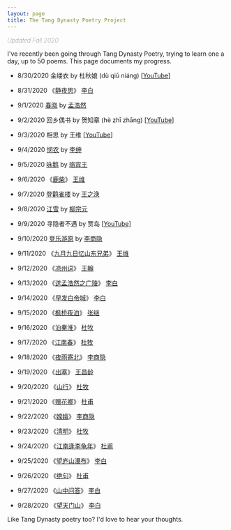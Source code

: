 ```yaml
---
layout: page
title: The Tang Dynasty Poetry Project
---
```


<span style="font-weight: lighter;">*Updated Fall 2020*</span>

I've recently been going through Tang Dynasty Poetry, trying to learn
one a day, up to 50 poems. This page documents my progress.

* 8/30/2020 金缕衣 by 杜秋娘 (dù qiū niáng) \[[YouTube](https://youtu.be/q0jqpQhtcfA)\]
* 8/31/2020	《[静夜思](/projects/tang-dynasty-poetry/li-bai/jing-ye-si)》 [李白](/tag/李白)
* 9/1/2020 [春晓](/projects/tang-dynasty-poetry/meng-hao-ran/chun-xiao)	by [孟浩然](/tag/孟浩然)
* 9/2/2020 回乡偶书 by 贺知章 (hè zhī zhāng) \[[YouTube](https://youtu.be/iySLv2uHlRw)\]
* 9/3/2020 相思 by 王维 \[[YouTube](https://youtu.be/SI_Qy3vxQgM)\]

* 9/4/2020 [悯农](/projects/tang-dynasty-poetry/li-shen/min-nong) by [李绅](/tag/李绅)
* 9/5/2020	[咏鹅](/projects/tang-dynasty-poetry/luo-bin-wang/yong-e) by [骆宾王](/tag/骆宾王)
* 9/6/2020	《[鹿柴](/projects/tang-dynasty-poetry/wang-wei/lv-zhai)》 [王维](/tag/王维)
* 9/7/2020	[登鹳雀楼](/projects/tang-dynasty-poetry/wang-zhi-huan/deng-guan-que-lou) by [王之涣](/tag/王之涣)
* 9/8/2020	[江雪](/projects/tang-dynasty-poetry/liu-zong-yuan/jiang-xue) by [柳宗元](/tag/柳宗元)

* 9/9/2020	寻隐者不遇 by 贾岛		\[[YouTube](https://youtu.be/Qe2pUTuu3r8)\]
* 9/10/2020 [登乐游原](/projects/tang-dynasty-poetry/li-shang-yin/deng-le-you-yuan) by [李商隐](/tag/李商隐)
* 9/11/2020 《[九月九日忆山东兄弟](/projects/tang-dynasty-poetry/wang-wei/jiu-yue-jiu-ri-yi-shan-dong-xiong-di)》 [王维](/tag/王维)
* 9/12/2020 《[凉州词](/projects/tang-dyanasty-poetry/wang-han/liang-zhou-ci)》 [王翰](/tag/王翰)
* 9/13/2020 《[送孟浩然之广陵](/projects/tang-dyanasty-poetry/li-bai/song-meng-hao-ran-zhi-guang-ling)》 [李白](/tag/李白)

* 9/14/2020 《[早发白帝城](/projects/tang-dyanasty-poetry/li-bai/zao-fa-bai-di-cheng)》 [李白](/tag/李白)
* 9/15/2020 《[枫桥夜泊](/projects/tang-dyanasty-poetry/zhang-ji/feng-qiao-ye-bo)》 [张继](/tag/张继)
* 9/16/2020 《[泊秦淮](/projects/tang-dyanasty-poetry/du-mu/bo-qin-huai)》 [杜牧](/tag/杜牧)
* 9/17/2020 《[江南春](/projects/tang-dyanasty-poetry/du-mu/jiang-nan-chun)》 [杜牧](/tag/杜牧)
* 9/18/2020 《[夜雨寄北](/projects/tang-dynasty-poetry/yu-shang-yin/ye-yu-ji-bei)》 [李商隐](/tag/李商隐)

* 9/19/2020 《[出塞](/projects/tang-dynasty-poetry/wang-chang-ling/chu-sai)》 [王昌龄](/tag/王昌龄)
* 9/20/2020 《[山行](/projects/tang-dynasty-poetry/du-mu/san-xing)》 [杜牧](/tag/杜牧)
* 9/21/2020 《[赠花卿](/projects/tang-dynasty-poetry/du-fu/zeng-hua-qing)》 [杜甫](/tag/杜甫)
* 9/22/2020 《[嫦娥](/projects/tang-dynasty-poetry/li-shang-yin/chang-e)》 [李商隐](/tag/李商隐)
* 9/23/2020 《[清明](/projects/tang-dynasty-poetry/du-mu/qing-ming)》 [杜牧](/tag/杜牧)

* 9/24/2020 《[江南逢李龟年](/projects/tang-dynasty-poetry/du-fu/jiang-nan-feng-li-gui-nian)》 [杜甫](/tag/杜甫)
* 9/25/2020 《[望庐山瀑布](/projects/tang-dyanasty-poetry/li-bai/wang-lu-shan-bu-pu)》 [李白](/tag/李白)
* 9/26/2020 《[绝句](/projects/tang-dynasty-poetry/du-fu/jue-ju)》 [杜甫](/tag/杜甫)
* 9/27/2020 《[山中问答](/projects/tang-dyanasty-poetry/li-bai/shan-zhong-wen-da)》 [李白](/tag/李白)
* 9/28/2020 《[望天门山](/projects/tang-dyanasty-poetry/li-bai/wang-tian-men-shan)》 [李白](/tag/李白)

Like Tang Dynasty poetry too? I'd love to hear your thoughts.
